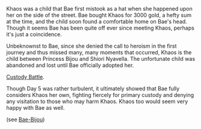 <!-- title: CHAOS'S KHAOS -->

Khaos was a child that Bae first mistook as a hat when she happened upon her on the side of the street. Bae bought Khaos for 3000 gold, a hefty sum at the time, and the child soon found a comfortable home on Bae's head. Though it seems Bae has been quite off ever since meeting Khaos, perhaps it's just a coincidence.

Unbeknownst to Bae, since she denied the call to heroism in the first journey and thus missed many, many moments that occurred, Khaos is the child between Princess Bijou and Shiori Nyavella. The unfortunate child was abandoned and lost until Bae officially adopted her.

[Custody Battle](#embed:https://youtu.be/L7rBGepFrXA?t=11850).

Though Day 5 was rather turbulent, it ultimately showed that Bae fully considers Khaos her own, fighting fiercely for primary custody and denying any visitation to those who may harm Khaos. Khaos too would seem very happy with Bae as well.

(see [Bae-Bijou](#edge:bae-bijou))
